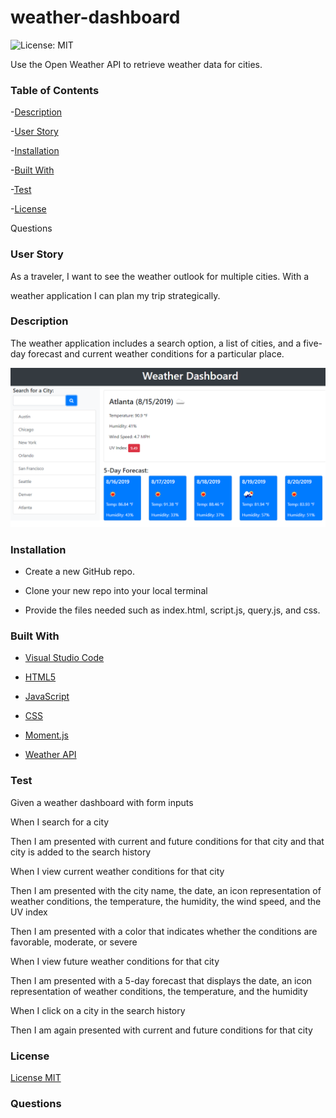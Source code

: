 # weather-dashboard

![License: MIT](https://img.shields.io/badge/License-MIT-yellow.svg)

Use the Open Weather API to retrieve weather data for cities.

### Table of Contents

-[Description](https://github.com/gilorcilla/weather-dashboard#description)

-[User Story](https://github.com/gilorcilla/weather-dashboard#user-story)

-[Installation](https://github.com/gilorcilla/weather-dashboard#installation)

-[Built With](https://github.com/gilorcilla/weather-dashboard#built-with)

-[Test](https://github.com/gilorcilla/weather-dashboard#test)

-[License](https://github.com/gilorcilla/weather-dashboard#license)

Questions

### User Story

As a traveler, I want to see the weather outlook for multiple cities. With a

weather application I can plan my trip strategically.

### Description

The weather application includes a search option, a list of cities, and a five-day forecast and current weather conditions for a particular place.

![](./Assets/06-server-side-apis-homework-demo.png)

### Installation

- Create a new GitHub repo.

- Clone your new repo into your local terminal

- Provide the files needed such as index.html, script.js, query.js, and css.

### Built With

- [Visual Studio Code](https://code.visualstudio.com/)

- [HTML5](https://developer.mozilla.org/en-US/docs/Web/Guide/HTML/HTML5)

- [JavaScript](https://developer.mozilla.org/en-US/docs/Web/JavaScript)

- [CSS](https://developer.mozilla.org/en-US/docs/Web/CSS)

- [Moment.js](https://momentjs.com/)

- [Weather API](https://home.openweathermap.org/api_keys)

### Test

Given a weather dashboard with form inputs

When I search for a city

Then I am presented with current and future conditions for that city and that city is added to the search history

When I view current weather conditions for that city

Then I am presented with the city name, the date, an icon representation of weather conditions, the temperature, the humidity, the wind speed, and the UV index

Then I am presented with a color that indicates whether the conditions are favorable, moderate, or severe

When I view future weather conditions for that city

Then I am presented with a 5-day forecast that displays the date, an icon representation of weather conditions, the temperature, and the humidity

When I click on a city in the search history

Then I am again presented with current and future conditions for that city

### License

[License MIT](LICENSE)

### Questions

